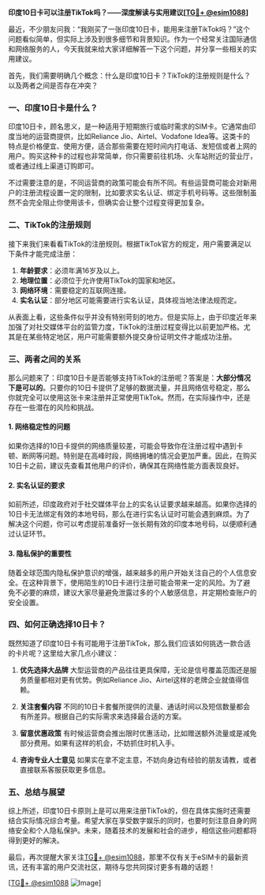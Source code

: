 **印度10日卡可以注册TikTok吗？——深度解读与实用建议[[TG💪+ @esim1088](https://t.me/s/esim1088)]**

最近，不少朋友问我：“我刚买了一张印度10日卡，能用来注册TikTok吗？”这个问题看似简单，但实际上涉及到很多细节和背景知识。作为一个经常关注国际通信和网络服务的人，今天我就来给大家详细解答一下这个问题，并分享一些相关的实用建议。

首先，我们需要明确几个概念：什么是印度10日卡？TikTok的注册规则是什么？以及两者之间是否存在冲突？

### 一、印度10日卡是什么？

印度10日卡，顾名思义，是一种适用于短期旅行或临时需求的SIM卡。它通常由印度当地的运营商提供，比如Reliance Jio、Airtel、Vodafone Idea等。这类卡的特点是价格便宜、使用方便，适合那些需要在短时间内打电话、发短信或者上网的用户。购买这种卡的过程也非常简单，你只需要前往机场、火车站附近的营业厅，或者通过线上渠道订购即可。

不过需要注意的是，不同运营商的政策可能会有所不同。有些运营商可能会对新用户的注册流程设置一定的限制，比如要求实名认证、绑定手机号码等。这些限制虽然不会完全阻止你使用该卡，但确实会让整个过程变得更加复杂。

### 二、TikTok的注册规则

接下来我们来看看TikTok的注册规则。根据TikTok官方的规定，用户需要满足以下条件才能完成注册：

1. **年龄要求**：必须年满16岁及以上。
2. **地理位置**：必须位于允许使用TikTok的国家和地区。
3. **网络环境**：需要稳定的互联网连接。
4. **实名认证**：部分地区可能需要进行实名认证，具体视当地法律法规而定。

从表面上看，这些条件似乎并没有特别苛刻的地方。但是实际上，由于印度近年来加强了对社交媒体平台的监管力度，TikTok的注册过程变得比以前更加严格。尤其是在某些特定地区，用户可能需要额外提交身份证明文件才能成功注册。

### 三、两者之间的关系

那么问题来了：印度10日卡是否能够支持TikTok的注册呢？答案是：**大部分情况下是可以的**。只要你的10日卡提供了足够的数据流量，并且网络信号稳定，那么你就完全可以使用这张卡来注册并正常使用TikTok。然而，在实际操作中，还是存在一些潜在的风险和挑战。

#### 1. 网络稳定性的问题
如果你选择的10日卡提供的网络质量较差，可能会导致你在注册过程中遇到卡顿、断网等问题。特别是在高峰时段，网络拥堵的情况会更加严重。因此，在购买10日卡之前，建议先查看其他用户的评价，确保其在网络性能方面表现良好。

#### 2. 实名认证的要求
如前所述，印度政府对于社交媒体平台上的实名认证要求越来越高。如果你选择的10日卡无法绑定有效的本地号码，那么在进行实名认证时可能会遇到麻烦。为了解决这个问题，你可以考虑提前准备好一张长期有效的印度本地号码，以便顺利通过认证环节。

#### 3. 隐私保护的重要性
随着全球范围内隐私保护意识的增强，越来越多的用户开始关注自己的个人信息安全。在这种背景下，使用陌生的10日卡进行注册可能会带来一定的风险。为了避免不必要的麻烦，建议大家尽量避免泄露过多的个人敏感信息，并定期检查账户的安全设置。

### 四、如何正确选择10日卡？

既然知道了印度10日卡有可能用于注册TikTok，那么我们应该如何挑选一款合适的卡片呢？这里给大家几点小建议：

1. **优先选择大品牌**
   大型运营商的产品往往更具保障，无论是信号覆盖范围还是服务质量都相对更有优势。例如Reliance Jio、Airtel这样的老牌企业就值得信赖。

2. **关注套餐内容**
   不同的10日卡套餐所提供的流量、通话时间以及短信数量都会有所差异。根据自己的实际需求来选择最合适的方案。

3. **留意优惠政策**
   有时候运营商会推出限时优惠活动，比如赠送额外流量或是减免部分费用。如果有这样的机会，不妨抓住时机入手。

4. **咨询专业人士意见**
   如果实在拿不定主意，不妨向身边有经验的朋友请教，或者直接联系客服获取更多信息。

### 五、总结与展望

综上所述，印度10日卡原则上是可以用来注册TikTok的，但在具体实施时还需要结合实际情况综合考量。希望大家在享受数字娱乐的同时，也要时刻注意自身的网络安全和个人隐私保护。未来，随着技术的发展和社会的进步，相信这些问题都将得到更好的解决。

最后，再次提醒大家关注[TG💪+ @esim1088](https://t.me/s/esim1088)，那里不仅有关于eSIM卡的最新资讯，还有丰富的用户交流社区，期待与您共同探讨更多有趣的话题！

[[TG💪+ @esim1088](https://t.me/s/esim1088) ![Image](https://i.postimg.cc/4NQfJmqS/Snipaste-2025-05-13-00-14-12.png)]